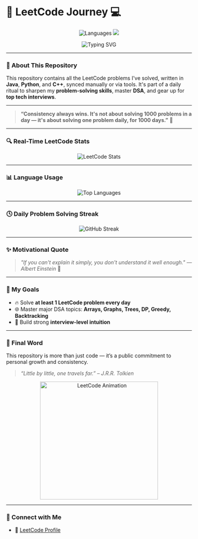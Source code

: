 
# 🚀 LeetCode Journey 💻

<p align="center">
  <img src="https://img.shields.io/badge/Languages-%20C++-informational?style=flat-square&logo=leetcode&color=brightgreen" alt="Languages">
  <img src="https://img.shields.io/badge/Goal-Solve%20DSA%20Daily-orange?style=flat-square&logo=target">
</p>

<p align="center">
  <img src="https://readme-typing-svg.demolab.com?font=Fira+Code&weight=500&pause=1000&color=30F7DB&center=true&vCenter=true&multiline=true&width=900&height=80&lines=Welcome+to+My+LeetCode+Solutions+Repo!;Tracking+Daily+DSA+Progress+using+C%2B%2B+!" alt="Typing SVG" />
</p>

---

### 📌 About This Repository

This repository contains all the LeetCode problems I've solved, written in **Java**, **Python**, and **C++**, synced manually or via tools. It's part of a daily ritual to sharpen my **problem-solving skills**, master **DSA**, and gear up for **top tech interviews**.

---

> **“Consistency always wins. It's not about solving 1000 problems in a day — it's about solving one problem daily, for 1000 days.”** 🌱

---

### 🔍 Real-Time LeetCode Stats

<p align="center">
  <img src="https://leetcard.jacoblin.cool/rishabhpandey3011?ext=activity&theme=unicorn" alt="LeetCode Stats" />
</p>

---

### 📊 Language Usage

<p align="center">
  <img src="https://github-readme-stats.vercel.app/api/top-langs/?username=rishabhpandey30&layout=compact&theme=tokyonight&langs_count=6" alt="Top Languages">
</p>

---

### 🕓 Daily Problem Solving Streak

<p align="center">
  <img src="https://streak-stats.demolab.com/?user=rishabhpandey30&theme=tokyonight_duo" alt="GitHub Streak" />
</p>

---

### ✨ Motivational Quote

> _"If you can't explain it simply, you don't understand it well enough." — Albert Einstein_ 🧠

---

### 🎯 My Goals

- 🔥 Solve **at least 1 LeetCode problem every day**
- 🌐 Master major DSA topics: **Arrays, Graphs, Trees, DP, Greedy, Backtracking**
- 💼 Build strong **interview-level intuition**

---


### 🙌 Final Word

This repository is more than just code — it’s a public commitment to personal growth and consistency.

> _“Little by little, one travels far.” – J.R.R. Tolkien_

<p align="center">
  <img src="https://media.giphy.com/media/xUA7aZeLE2e0P7Znz2/giphy.gif" width="320" alt="LeetCode Animation" />
</p>

---

### 🔗 Connect with Me

- 📘 [LeetCode Profile](https://leetcode.com/u/rishabhpandey3011/)
